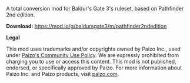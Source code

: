 A total conversion mod for Baldur's Gate 3's ruleset, based on Pathfinder 2nd edition.

**Download:** https://mod.io/g/baldursgate3/m/pathfinder2ndedition

**Legal**

This mod uses trademarks and/or copyrights owned by Paizo Inc., used under [Paizo's Community Use Policy](<https://paizo.com/licenses/communityuse>). We are expressly prohibited from charging you to use or access this content. This mod is not published, endorsed, or specifically approved by Paizo. For more information about Paizo Inc. and Paizo products, visit [paizo.com](<https://paizo.com>).
